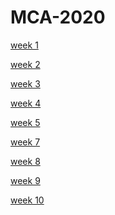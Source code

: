 # MCA-2020

<p> <a href="https://github.com/jparke2392889/MCA-2020/blob/master/Week%201.md">week 1</a> </p>
<p> <a href="https://www.w3schools.com/">week 2</a> </p>
<p> <a href="https://www.w3schools.com/">week 3</a> </p>
<p> <a href="https://www.w3schools.com/">week 4</a> </p>
<p> <a href="https://www.w3schools.com/">week 5</a> </p>
<p> <a href="https://www.w3schools.com/">week 7</a> </p>
<p> <a href="https://www.w3schools.com/">week 8</a> </p>
<p> <a href="https://www.w3schools.com/">week 9</a> </p>
<p> <a href="https://www.w3schools.com/">week 10</a> </p>
